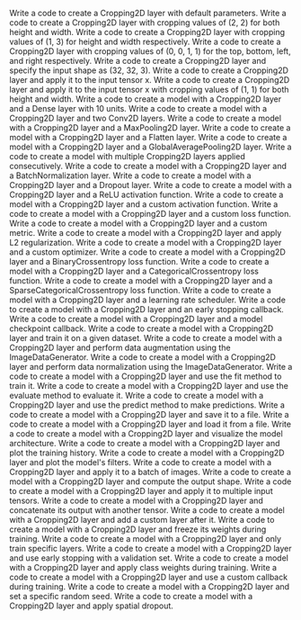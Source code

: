 Write a code to create a Cropping2D layer with default parameters.
Write a code to create a Cropping2D layer with cropping values of (2, 2) for both height and width.
Write a code to create a Cropping2D layer with cropping values of (1, 3) for height and width respectively.
Write a code to create a Cropping2D layer with cropping values of (0, 0, 1, 1) for the top, bottom, left, and right respectively.
Write a code to create a Cropping2D layer and specify the input shape as (32, 32, 3).
Write a code to create a Cropping2D layer and apply it to the input tensor x.
Write a code to create a Cropping2D layer and apply it to the input tensor x with cropping values of (1, 1) for both height and width.
Write a code to create a model with a Cropping2D layer and a Dense layer with 10 units.
Write a code to create a model with a Cropping2D layer and two Conv2D layers.
Write a code to create a model with a Cropping2D layer and a MaxPooling2D layer.
Write a code to create a model with a Cropping2D layer and a Flatten layer.
Write a code to create a model with a Cropping2D layer and a GlobalAveragePooling2D layer.
Write a code to create a model with multiple Cropping2D layers applied consecutively.
Write a code to create a model with a Cropping2D layer and a BatchNormalization layer.
Write a code to create a model with a Cropping2D layer and a Dropout layer.
Write a code to create a model with a Cropping2D layer and a ReLU activation function.
Write a code to create a model with a Cropping2D layer and a custom activation function.
Write a code to create a model with a Cropping2D layer and a custom loss function.
Write a code to create a model with a Cropping2D layer and a custom metric.
Write a code to create a model with a Cropping2D layer and apply L2 regularization.
Write a code to create a model with a Cropping2D layer and a custom optimizer.
Write a code to create a model with a Cropping2D layer and a BinaryCrossentropy loss function.
Write a code to create a model with a Cropping2D layer and a CategoricalCrossentropy loss function.
Write a code to create a model with a Cropping2D layer and a SparseCategoricalCrossentropy loss function.
Write a code to create a model with a Cropping2D layer and a learning rate scheduler.
Write a code to create a model with a Cropping2D layer and an early stopping callback.
Write a code to create a model with a Cropping2D layer and a model checkpoint callback.
Write a code to create a model with a Cropping2D layer and train it on a given dataset.
Write a code to create a model with a Cropping2D layer and perform data augmentation using the ImageDataGenerator.
Write a code to create a model with a Cropping2D layer and perform data normalization using the ImageDataGenerator.
Write a code to create a model with a Cropping2D layer and use the fit method to train it.
Write a code to create a model with a Cropping2D layer and use the evaluate method to evaluate it.
Write a code to create a model with a Cropping2D layer and use the predict method to make predictions.
Write a code to create a model with a Cropping2D layer and save it to a file.
Write a code to create a model with a Cropping2D layer and load it from a file.
Write a code to create a model with a Cropping2D layer and visualize the model architecture.
Write a code to create a model with a Cropping2D layer and plot the training history.
Write a code to create a model with a Cropping2D layer and plot the model's filters.
Write a code to create a model with a Cropping2D layer and apply it to a batch of images.
Write a code to create a model with a Cropping2D layer and compute the output shape.
Write a code to create a model with a Cropping2D layer and apply it to multiple input tensors.
Write a code to create a model with a Cropping2D layer and concatenate its output with another tensor.
Write a code to create a model with a Cropping2D layer and add a custom layer after it.
Write a code to create a model with a Cropping2D layer and freeze its weights during training.
Write a code to create a model with a Cropping2D layer and only train specific layers.
Write a code to create a model with a Cropping2D layer and use early stopping with a validation set.
Write a code to create a model with a Cropping2D layer and apply class weights during training.
Write a code to create a model with a Cropping2D layer and use a custom callback during training.
Write a code to create a model with a Cropping2D layer and set a specific random seed.
Write a code to create a model with a Cropping2D layer and apply spatial dropout.